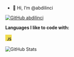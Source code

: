 - 👋 Hi, I’m @abdilinci

[![GitHub abdilinci](https://img.shields.io/github/followers/abdilinci?label=follow&style=social)](https://github.com/abdilinci)


<!---
abdilinci/abdilinci is a ✨ special ✨ repository because its `README.md` (this file) appears on your GitHub profile.
You can click the Preview link to take a look at your changes.
--->

**Languages I like to code with:**  

<code><img height="20" src="https://raw.githubusercontent.com/github/explore/80688e429a7d4ef2fca1e82350fe8e3517d3494d/topics/javascript/javascript.png"></code>


![GitHub Stats](https://github-readme-stats.vercel.app/api?username=abdilinci&theme=radical&show_icons=true)
